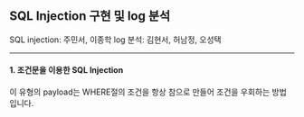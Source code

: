 ##  SQL Injection 구현 및 log 분석

SQL injection: 주민서, 이종학
log 분석: 김현서, 허남정, 오성택

---
####  1. 조건문을 이용한 SQL Injection
이 유형의 payload는 WHERE절의 조건을 항상 참으로 만들어 조건을 우회하는 방법 입니다.




